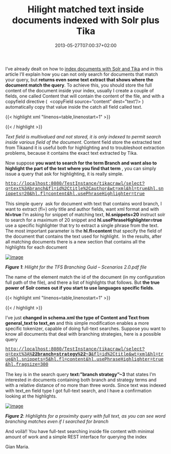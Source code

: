 ﻿---
title: "Hilight matched text inside documents indexed with Solr plus Tika"
description: ""
date: 2013-05-27T07:00:37+02:00
draft: false
tags: [lucene,Solr,tika]
categories: [Solr]
---
I’ve already dealt on how to [index documents with Solr and Tika](http://www.codewrecks.com/blog/index.php/2013/05/25/import-folder-of-documents-with-apache-solr-4-0-and-tika/) and in this article I’ll explain how you can not only search for documents that match your query, but  **returns even some text extract that shows where the document match the query**. To achieve this, you should store the full content of the document inside your index, usually I create a couple of fields, one called Content that will contain the content of the file, and with a copyfield directive (  &lt;copyField source=”content” dest=”text”/&gt; ) automatically copy that value inside the catch all field called text.

{{< highlight xml "linenos=table,linenostart=1" >}}


   <field name="content" type="text_general" indexed="false" stored="true" multiValued="false"/>
   <field name="text" type="text_general" indexed="true" stored="false" multiValued="true"/>

{{< / highlight >}}

*Text field is multivalued and not stored, it is only indexed to permit search inside various field of the document*. Content field store the extracted text from Tikaand it is useful both for highlighting and to troubleshoot extraction problems, because it contains the exact text extracted by Tika.

Now suppose  **you want to search for the term Branch and want also to highlight the part of the text where you find that term** , you can simply issue a query that ask for highlighting, it is really simple.

<font face="Courier New"><a href="http://localhost:8080/TestInstance/tikacrawl/select?q=text%3Abranch&amp;fl=id%2Ctitle%2Cauthor&amp;wt=xml&amp;hl=true&amp;hl.snippets=20&amp;hl.fl=content&amp;hl.usePhraseHighlighter=true">http://localhost:8080/TestInstance/tikacrawl/select?q=text%3Abranch&amp;fl=id%2Ctitle%2Cauthor&amp;wt=xml&amp;hl=true&amp;hl.snippets=20&amp;hl.fl=content&amp;hl.usePhraseHighlighter=true</a></font>

This simple query  ask for document with text that contains word branch, I want to extract (fl=) only title and author fields, want xml format and with  **hl=true** I’m asking for snippet of matching text,  **hl.snippets=20** instruct solr to search for a maximum of 20 snippet and  **hl.usePhraseHighlighter=true** use a specific highlighter that try to extract a single phrase from the text. The most important parameter is the  **hl.fl=content** that specify the field of the document that contains the text used for highlight.  In the results, after all matching documents there is a new section that contains all the highlights for each document

[![image](https://www.codewrecks.com/blog/wp-content/uploads/2013/05/image_thumb13.png "image")](https://www.codewrecks.com/blog/wp-content/uploads/2013/05/image13.png)

 ***Figure 1***: *Hilight for the TFS Branching Guid – Scenarios 2.0.pdf file*

The name of the element match the id of the document (in my configuration full path of the file), and there a list of highlights that follows. But  **the true power of Solr comes out if you start to use languages specific fields**.

{{< highlight xml "linenos=table,linenostart=1" >}}


   <field name="content" type="text_en" indexed="false" stored="true" multiValued="false"/>
   <field name="text" type="text_en" indexed="true" stored="false" multiValued="true"/>

{{< / highlight >}}

I’ve just  **changed in schema.xml the type of Content and Text from general\_text to text\_en** and this simple modification enables a more specific tokenizer, capable of doing full-text searches. Suppose you want to know all documents that deal with branching strategies, here is a possible query

<font face="Courier New"><a href="http://localhost:8080/TestInstance/tikacrawl/select?q=text%3A%22branch+strategy%22~3&amp;fl=id%2Ctitle&amp;wt=xml&amp;hl=true&amp;hl.snippets=5&amp;hl.fl=content&amp;hl.usePhraseHighlighter=true&amp;hl.fragsize=300">http://localhost:8080/TestInstance/tikacrawl/select?q=text%3A%<strong>22branch+strategy%22~3</strong>&amp;fl=id%2Ctitle&amp;wt=xml&amp;hl=true&amp;hl.snippets=5&amp;hl.fl=content&amp;hl.usePhraseHighlighter=true&amp;hl.fragsize=300</a></font>

The key is in the search query  **text:”branch strategy”~3** that states I’m interested in documents containing both branch and strategy terms and with a relative distance of no more than three words. Since text was indexed with text\_en field type I got full-text search, and I have a confirmation looking at the highlights.

[![image](https://www.codewrecks.com/blog/wp-content/uploads/2013/05/image_thumb14.png "image")](https://www.codewrecks.com/blog/wp-content/uploads/2013/05/image14.png)

 ***Figure 2***: *Highlights for a proximity query with full text, as you can see word branching matches even if I searched for branch*

And voilà!! You have full-text searching inside file content with minimal amount of work and a simple REST interface for querying the index

Gian Maria.
